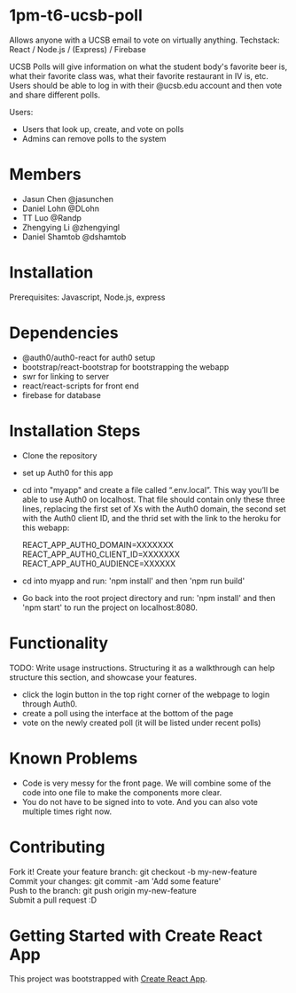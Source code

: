 # 1pm-t6-ucsb-poll
Allows anyone with a UCSB email to vote on virtually anything. 
Techstack: React / Node.js / (Express) / Firebase

UCSB Polls will give information on what the student body's favorite beer is, what their favorite class was, what their favorite restaurant in IV is, etc. Users should be able to log in with their @ucsb.edu account and then vote and share different polls. 

Users:
- Users that look up, create, and vote on polls
- Admins can remove polls to the system

# Members
- Jasun Chen @jasunchen
- Daniel Lohn @DLohn
- TT Luo @Randp
- Zhengying Li @zhengyingl
- Daniel Shamtob @dshamtob


# Installation

Prerequisites: Javascript, Node.js, express 

# Dependencies
- @auth0/auth0-react for auth0 setup
- bootstrap/react-bootstrap for bootstrapping the webapp
- swr for linking to server
- react/react-scripts for front end
- firebase for database
   
# Installation Steps
- Clone the repository
- set up Auth0 for this app
- cd into "myapp" and create a file called “.env.local”. This way you’ll be able to use Auth0 on localhost. That file should contain only these three lines, replacing the first set of Xs with the Auth0 domain, the second set with the Auth0 client ID, and the thrid set with the link to the heroku for this webapp:

    REACT_APP_AUTH0_DOMAIN=XXXXXXX  
    REACT_APP_AUTH0_CLIENT_ID=XXXXXXX  
    REACT_APP_AUTH0_AUDIENCE=XXXXXX 


- cd into myapp and run: 'npm install' and then 'npm run build'
- Go back into the root project directory and run: 'npm install' and then 'npm start' to run the project on localhost:8080. 


# Functionality
TODO: Write usage instructions. Structuring it as a walkthrough can help structure this section, and showcase your features.

- click the login button in the top right corner of the webpage to login through Auth0.
- create a poll using the interface at the bottom of the page
- vote on the newly created poll (it will be listed under recent polls) 

# Known Problems
- Code is very messy for the front page. We will combine some of the code into one file to make the components more clear. 
- You do not have to be signed into to vote. And you can also vote multiple times right now. 

# Contributing

Fork it!
Create your feature branch: git checkout -b my-new-feature  
Commit your changes: git commit -am 'Add some feature'  
Push to the branch: git push origin my-new-feature  
Submit a pull request :D

# Getting Started with Create React App

This project was bootstrapped with [Create React App](https://github.com/facebook/create-react-app).

